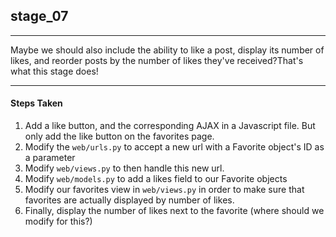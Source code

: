 ## stage_07
-----
Maybe we should also include the ability to like a post, display its number of likes, and reorder posts by the number of likes they've received?That's what this stage does!

-----
#### Steps Taken
1. Add a like button, and the corresponding AJAX in a Javascript file. But only add the like button on the favorites page.
2. Modify the ```web/urls.py``` to accept a new url with a Favorite object's ID as a parameter
3. Modify ```web/views.py``` to then handle this new url.
4. Modify ```web/models.py``` to add a likes field to our Favorite objects
5. Modify our favorites view in ```web/views.py``` in order to make sure that favorites are actually displayed by number of likes. 
6. Finally, display the number of likes next to the favorite (where should we modify for this?)
